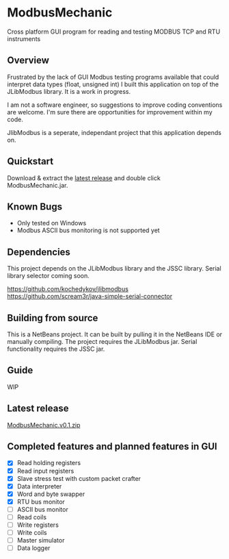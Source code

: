 # ModbusMechanic
Cross platform GUI program for reading and testing MODBUS TCP and RTU instruments
## Overview

Frustrated by the lack of GUI Modbus testing programs available that could interpret data types (float, unsigned int) I built this application on top of the JLibModbus library. It is a work in progress.

I am not a software engineer, so suggestions to improve coding conventions are welcome. I'm sure there are opportunities for improvement within my code.

JlibModbus is a seperate, independant project that this application depends on.

## Quickstart

Download & extract the [latest release](#latest-release) and double click ModbusMechanic.jar.

## Known Bugs
- Only tested on Windows
- Modbus ASCII bus monitoring is not supported yet

## Dependencies

This project depends on the JLibModbus library and the JSSC library. Serial library selector coming soon.

https://github.com/kochedykov/jlibmodbus  
https://github.com/scream3r/java-simple-serial-connector

## Building from source

This is a NetBeans project. It can be built by pulling it in the NetBeans IDE or manually compiling. The project requires the JLibModbus jar. Serial functionality requires the JSSC jar.

## Guide

WIP

## Latest release

[ModbusMechanic.v0.1.zip](https://github.com/SciFiDryer/ModbusMechanic/releases/download/v0.1/ModbusMechanic.v0.1.zip)

## Completed features and planned features in GUI

- [x] Read holding registers
- [x] Read input registers
- [x] Slave stress test with custom packet crafter
- [x] Data interpreter
- [x] Word and byte swapper
- [x] RTU bus monitor
- [ ] ASCII bus monitor
- [ ] Read coils
- [ ] Write registers
- [ ] Write coils
- [ ] Master simulator
- [ ] Data logger
